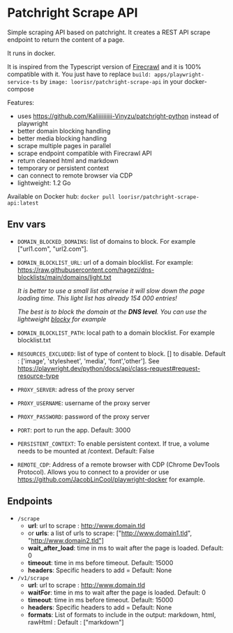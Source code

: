 # Patchright Scrape API

Simple scraping API based on patchright.
It creates a REST API scrape endpoint to return the content of a page.

It runs in docker.

It is inspired from the Typescript version of [Firecrawl](https://github.com/mendableai/firecrawl/tree/main/apps/playwright-service-ts) and it is 100% compatible with it. You just have to replace `build: apps/playwright-service-ts` by `image: loorisr/patchright-scrape-api` in your docker-compose

Features:
* uses https://github.com/Kaliiiiiiiiii-Vinyzu/patchright-python instead of playwright
* better domain blocking handling
* better media blocking handling
* scrape multiple pages in parallel
* scrape endpoint compatible with Firecrawl API
* return cleaned html and markdown
* temporary or persistent context
* can connect to remote browser via CDP
* lightweight: 1.2 Go

Available on Docker hub: `docker pull loorisr/patchright-scrape-api:latest`

## Env vars
* `DOMAIN_BLOCKED_DOMAINS`: list of domains to block. For example ["url1.com", "url2.com"].
* `DOMAIN_BLOCKLIST_URL`: url of a domain blocklist. For example: https://raw.githubusercontent.com/hagezi/dns-blocklists/main/domains/light.txt
  
  *It is better to use a small list otherwise it will slow down the page loading time. This light list has already 154 000 entries!*
  
  *The best is to block the domain at the **DNS level**. You can use the lightweight [blocky](https://github.com/0xERR0R/blocky) for example*
  
* `DOMAIN_BLOCKLIST_PATH`: local path to a domain blocklist. For example blocklist.txt
* `RESOURCES_EXCLUDED`: list of type of content to block. [] to disable. Default : ['image', 'stylesheet', 'media', 'font','other']. See https://playwright.dev/python/docs/api/class-request#request-resource-type

* `PROXY_SERVER`: adress of the proxy server
* `PROXY_USERNAME`: username of the proxy server
* `PROXY_PASSWORD`: password of the proxy server

* `PORT`: port to run the app. Default: 3000

* `PERSISTENT_CONTEXT`: To enable persistent context. If true, a volume needs to be mounted at /context. Default: False

* `REMOTE_CDP`: Address of a remote browser with CDP (Chrome DevTools Protocol). Allows you to connect to a provider or use https://github.com/JacobLinCool/playwright-docker for example.

## Endpoints
* `/scrape`
  - **url**: url to scrape : http://www.domain.tld
  - or **urls**: a list of urls to scrape: ["http://www.domain1.tld", "http://www.domain2.tld"]
  - **wait_after_load**: time in ms to wait after the page is loaded. Default: 0
  - **timeout**: time in ms before timeout. Default: 15000
  - **headers**: Specific headers to add = Default: None
* `/v1/scrape`
  - **url**: url to scrape : http://www.domain.tld
  - **waitFor**: time in ms to wait after the page is loaded. Default: 0
  - **timeout**: time in ms before timeout. Default: 15000
  - **headers**: Specific headers to add = Default: None
  - **formats**: List of formats to include in the output: markdown, html, rawHtml : Default : ["markdown"]
